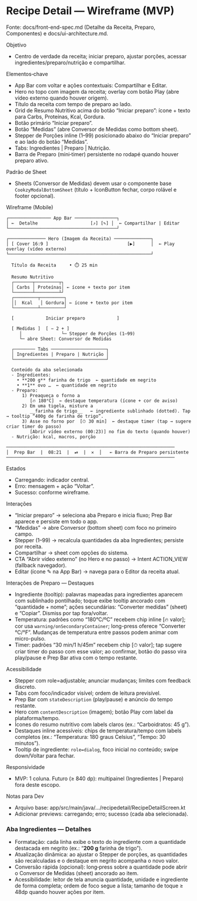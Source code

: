 # Recipe Detail — Wireframe (MVP)

Fonte: docs/front-end-spec.md (Detalhe da Receita, Preparo, Componentes) e docs/ui-architecture.md.

Objetivo
- Centro de verdade da receita; iniciar preparo, ajustar porções, acessar ingredientes/preparo/nutrição e compartilhar.

Elementos‑chave
- App Bar com voltar e ações contextuais: Compartilhar e Editar.
- Hero no topo com imagem da receita; overlay com botão Play (abre vídeo externo quando houver origem).
- Título da receita com tempo de preparo ao lado.
- Grid de Resumo Nutritivo acima do botão “Iniciar preparo”: ícone + texto para Carbs, Proteínas, Kcal, Gordura.
- Botão primário “Iniciar preparo”.
- Botão “Medidas” (abre Conversor de Medidas como bottom sheet).
- Stepper de Porções inline (1–99) posicionado abaixo do “Iniciar preparo” e ao lado do botão “Medidas”.
- Tabs: Ingredientes | Preparo | Nutrição.
- Barra de Preparo (mini‑timer) persistente no rodapé quando houver preparo ativo.

Padrão de Sheet
- Sheets (Conversor de Medidas) devem usar o componente base `CookzyModalBottomSheet` (título + IconButton fechar, corpo rolável e footer opcional).

Wireframe (Mobile)

```
┌──────────────── App Bar ────────────────┐
│ ←  Detalhe                    [⤴] [✎] │  ← Compartilhar | Editar
└─────────────────────────────────────────┘

┌────────────── Hero (Imagem da Receita) ──────────────┐
│ [ Cover 16:9 ]                              [▶]      │  ← Play overlay (vídeo externo)
└──────────────────────────────────────────────────────┘

  Título da Receita     • ⏱️ 25 min

  Resumo Nutritivo
  ┌───────┬─────────┬┐
  │ Carbs │ Proteínas│ ← ícone + texto por item
  └───────┴─────────┴┘
  ┌─────────┬─────────┐
  ││  Kcal   │ Gordura│ ← ícone + texto por item
  └─────────┴─────────┘
  
  [            Iniciar preparo            ]
  
  [ Medidas ]  [ − 2 + ]
     │               └─ Stepper de Porções (1–99)
     └─ abre Sheet: Conversor de Medidas

  ┌──────── Tabs ─────────────────────┐
  │ Ingredientes | Preparo | Nutrição │
  └───────────────────────────────────┘

  Conteúdo da aba selecionada
  - Ingredientes: 
    • **200 g** farinha de trigo  ← quantidade em negrito
    • **1** ovo …  ← quantidade em negrito
  - Preparo:
      1) Preaqueça o forno a  
         [🔥 180°C]  ← destaque temperatura (ícone + cor de aviso)
      2) Em uma tigela, misture a 
         __farinha de trigo__   ← ingrediente sublinhado (dotted). Tap → tooltip “400g de farinha de trigo”.
      3) Asse no forno por  [⏱ 30 min]  ← destaque timer (tap → sugere criar timer do passo)
         [Abrir vídeo externo (00:23)] no fim do texto (quando houver)
  - Nutrição: kcal, macros, porção

────────────────────────────────────────────────────────────────
│  Prep Bar  |  08:21  |  ⏯  |  ✕  │   ← Barra de Preparo persistente
────────────────────────────────────────────────────────────────
```

Estados
- Carregando: indicador central.
- Erro: mensagem + ação “Voltar”.
- Sucesso: conforme wireframe.

Interações
- “Iniciar preparo” → seleciona aba Preparo e inicia fluxo; Prep Bar aparece e persiste em todo o app.
- “Medidas” → abre Conversor (bottom sheet) com foco no primeiro campo.
- Stepper (1–99) → recalcula quantidades da aba Ingredientes; persiste por receita.
- Compartilhar → sheet com opções do sistema.
- CTA “Abrir vídeo externo” (no Hero e no passo) → Intent ACTION_VIEW (fallback navegador).
- Editar (ícone ✎ na App Bar) → navega para o Editor da receita atual.

 Interações de Preparo — Destaques
 - Ingrediente (tooltip): palavras mapeadas para ingredientes aparecem com sublinhado pontilhado; toque exibe tooltip ancorado com “quantidade + nome”; ações secundárias: “Converter medidas” (sheet) e “Copiar”. Dismiss por tap fora/voltar.
 - Temperatura: padrões como “180°C/ºC” recebem chip inline [🔥 valor]; cor usa `warning/onSecondaryContainer`; long-press oferece “Converter °C/°F”. Mudanças de temperatura entre passos podem animar com micro-pulso.
 - Timer: padrões “30 min/1 h/45m” recebem chip [⏱ valor]; tap sugere criar timer do passo com esse valor; ao confirmar, botão do passo vira play/pause e Prep Bar ativa com o tempo restante.

Acessibilidade
- Stepper com role=adjustable; anunciar mudanças; limites com feedback discreto.
- Tabs com foco/indicador visível; ordem de leitura previsível.
- Prep Bar com `stateDescription` (play/pause) e anúncio do tempo restante.
- Hero com `contentDescription` (imagem); botão Play com label da plataforma/tempo.
- Ícones do resumo nutritivo com labels claros (ex.: “Carboidratos: 45 g”).
- Destaques inline acessíveis: chips de temperatura/tempo com labels completos (ex.: “Temperatura: 180 graus Celsius”, “Tempo: 30 minutos”).
- Tooltip de ingrediente: `role=dialog`, foco inicial no conteúdo; swipe down/Voltar para fechar.

Responsividade
- MVP: 1 coluna. Futuro (≥ 840 dp): multipainel (Ingredientes | Preparo) fora deste escopo.

Notas para Dev
- Arquivo base: app/src/main/java/.../recipedetail/RecipeDetailScreen.kt
- Adicionar previews: carregando; erro; sucesso (cada aba selecionada).

### Aba Ingredientes — Detalhes

- Formatação: cada linha exibe o texto do ingrediente com a quantidade destacada em negrito (ex.: “**200 g** farinha de trigo”).
- Atualização dinâmica: ao ajustar o Stepper de porções, as quantidades são recalculadas e o destaque em negrito acompanha o novo valor.
- Conversão rápida (opcional): long‑press sobre a quantidade pode abrir o Conversor de Medidas (sheet) ancorado ao item.
- Acessibilidade: leitor de tela anuncia quantidade, unidade e ingrediente de forma completa; ordem de foco segue a lista; tamanho de toque ≥ 48dp quando houver ações por item.

